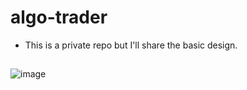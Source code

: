 # algo-trader

* This is a private repo but I'll share the basic design.
##
![image](https://github.com/user-attachments/assets/07eda602-d1da-4106-9e97-364751bb62fc)
